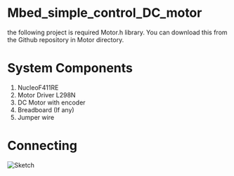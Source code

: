 # Mbed_simple_control_DC_motor

the following project is required Motor.h library.
You can download this from the Github repository in Motor directory.

# System Components
1. NucleoF411RE
2. Motor Driver L298N
3. DC Motor with encoder
4. Breadboard (If any)
5. Jumper wire

# Connecting
![Sketch](https://user-images.githubusercontent.com/68624655/107952701-ad833200-6fcc-11eb-8caf-dc315597ef1a.png)
